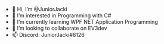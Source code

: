 - 👋 Hi, I’m @JuniorJacki
- 👀 I’m interested in Programming with C#
- 🌱 I’m currently learning WPF NET Application Programming
- 💞️ I’m looking to collaborate on EV3dev
- 📫 Discord: JuniorJacki#8126

<!---
JuniorJacki/JuniorJacki is a ✨ special ✨ repository because its `README.md` (this file) appears on your GitHub profile.
You can click the Preview link to take a look at your changes.
--->
